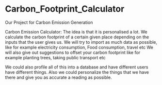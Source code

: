 # Carbon_Footprint_Calculator
Our Project for Carbon Emission Generation

Carbon Emission Calculator:
The idea is that it is personalised a lot. 
We calculate the carbon footprint of a certain given place depending on the inputs that the user gives us. We will try to import as much data as possible, like for example electricity consumption, Food consumption, travel etc
We will also give out suggestions to offset your carbon footprint like for example planting trees, taking public transport etc

We could also profile all of this into a database and have different users have different things.
Also we could personalize the things that we have there and give you as accurate a reading as possible.
